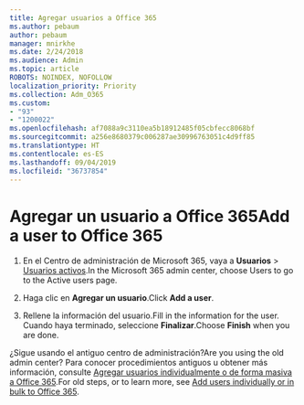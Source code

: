 ```yaml
---
title: Agregar usuarios a Office 365
ms.author: pebaum
author: pebaum
manager: mnirkhe
ms.date: 2/24/2018
ms.audience: Admin
ms.topic: article
ROBOTS: NOINDEX, NOFOLLOW
localization_priority: Priority
ms.collection: Adm_O365
ms.custom:
- "93"
- "1200022"
ms.openlocfilehash: af7088a9c3110ea5b18912485f05cbfecc8068bf
ms.sourcegitcommit: a256e8680379c006287ae30996763051c4d9ff85
ms.translationtype: HT
ms.contentlocale: es-ES
ms.lasthandoff: 09/04/2019
ms.locfileid: "36737854"
---
```

# <a name="add-a-user-to-office-365"></a><span data-ttu-id="b30d7-102">Agregar un usuario a Office 365</span><span class="sxs-lookup"><span data-stu-id="b30d7-102">Add a user to Office 365</span></span>

1. <span data-ttu-id="b30d7-103">En el Centro de administración de Microsoft 365, vaya a **Usuarios** >  [Usuarios activos](https://admin.microsoft.com/Adminportal/Home?source=applauncher#/users).</span><span class="sxs-lookup"><span data-stu-id="b30d7-103">In the Microsoft 365 admin center, choose Users to go to the Active users page.</span></span>

2. <span data-ttu-id="b30d7-104">Haga clic en **Agregar un usuario**.</span><span class="sxs-lookup"><span data-stu-id="b30d7-104">Click **Add a user**.</span></span>

3. <span data-ttu-id="b30d7-105">Rellene la información del usuario.</span><span class="sxs-lookup"><span data-stu-id="b30d7-105">Fill in the information for the user.</span></span> <span data-ttu-id="b30d7-106">Cuando haya terminado, seleccione **Finalizar**.</span><span class="sxs-lookup"><span data-stu-id="b30d7-106">Choose **Finish** when you are done.</span></span>

<span data-ttu-id="b30d7-107">¿Sigue usando el antiguo centro de administración?</span><span class="sxs-lookup"><span data-stu-id="b30d7-107">Are you using the old admin center?</span></span> <span data-ttu-id="b30d7-108">Para conocer procedimientos antiguos u obtener más información, consulte [Agregar usuarios individualmente o de forma masiva a Office 365](https://docs.microsoft.com/office365/admin/add-users/add-users).</span><span class="sxs-lookup"><span data-stu-id="b30d7-108">For old steps, or to learn more, see [ Add users individually or in bulk to Office 365](https://docs.microsoft.com/office365/admin/add-users/add-users).</span></span>
  